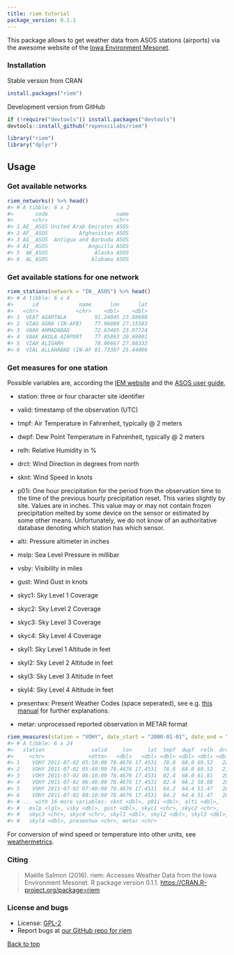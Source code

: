 ```yaml
---
title: riem tutorial
package_version: 0.1.1
---
```




This package allows to get weather data from ASOS stations (airports) via the awesome website of the [Iowa Environment Mesonet](https://mesonet.agron.iastate.edu/request/download.phtml?network=IN__ASOS).


### Installation

Stable version from CRAN


```r
install.packages("riem")
```

Development version from GitHub


```r
if (!require("devtools")) install.packages("devtools")
devtools::install_github("ropenscilabs/riem")
```


```r
library("riem")
library("dplyr")
```


## Usage

### Get available networks


```r
riem_networks() %>% head()
#> # A tibble: 6 x 2
#>       code                      name
#>      <chr>                     <chr>
#> 1 AE__ASOS United Arab Emirates ASOS
#> 2 AF__ASOS          Afghanistan ASOS
#> 3 AG__ASOS  Antigua and Barbuda ASOS
#> 4 AI__ASOS             Anguilla ASOS
#> 5  AK_ASOS               Alaska ASOS
#> 6  AL_ASOS              Alabama ASOS
```

### Get available stations for one network


```r
riem_stations(network = "IN__ASOS") %>% head()
#> # A tibble: 6 x 4
#>      id             name      lon      lat
#>   <chr>            <chr>    <dbl>    <dbl>
#> 1  VEAT AGARTALA         91.24045 23.88698
#> 2  VIAG AGRA (IN-AFB)    77.96089 27.15583
#> 3  VAAH AHMADABAD        72.63465 23.07724
#> 4  VAAK AKOLA AIRPORT    77.05863 20.69901
#> 5  VIAH ALIGARH          78.06667 27.88333
#> 6  VIAL ALLAHABAD (IN-AF 81.73387 25.44006
```


### Get measures for one station

Possible variables are, according the [IEM website](https://mesonet.agron.iastate.edu/request/download.phtml?network=IN__ASOS) and the [ASOS user guide](http://www.nws.noaa.gov/asos/pdfs/aum-toc.pdf),

* station: three or four character site identifier

* valid: timestamp of the observation (UTC)

* tmpf: Air Temperature in Fahrenheit, typically @ 2 meters

* dwpf: Dew Point Temperature in Fahrenheit, typically @ 2 meters

* relh: Relative Humidity in \%

* drct: Wind Direction in degrees from north

* sknt: Wind Speed in knots

* p01i: One hour precipitation for the period from the observation time to the time of the previous hourly precipitation reset. This varies slightly by site. Values are in inches. This value may or may not contain frozen precipitation melted by some device on the sensor or estimated by some other means. Unfortunately, we do not know of an authoritative database denoting which station has which sensor.

* alti: Pressure altimeter in inches

* mslp: Sea Level Pressure in millibar

* vsby: Visibility in miles

* gust: Wind Gust in knots

* skyc1: Sky Level 1 Coverage

* skyc2: Sky Level 2 Coverage

* skyc3: Sky Level 3 Coverage

* skyc4: Sky Level 4 Coverage

* skyl1: Sky Level 1 Altitude in feet

* skyl2: Sky Level 2 Altitude in feet

* skyl3: Sky Level 3 Altitude in feet

* skyl4: Sky Level 4 Altitude in feet

* presentwx: Present Weather Codes (space seperated), see e.g. [this manual](http://www.ofcm.gov/fmh-1/pdf/H-CH8.pdf) for further explanations.

* metar: unprocessed reported observation in METAR format


```r
riem_measures(station = "VOHY", date_start = "2000-01-01", date_end = "2016-04-22") %>% head()
#> # A tibble: 6 x 24
#>   station               valid     lon     lat  tmpf  dwpf  relh  drct
#>     <chr>              <dttm>   <dbl>   <dbl> <dbl> <dbl> <dbl> <dbl>
#> 1    VOHY 2011-07-02 05:10:00 78.4676 17.4531  78.8  68.0 69.52   220
#> 2    VOHY 2011-07-02 05:40:00 78.4676 17.4531  78.8  68.0 69.52   210
#> 3    VOHY 2011-07-02 06:10:00 78.4676 17.4531  82.4  68.0 61.81   200
#> 4    VOHY 2011-07-02 06:40:00 78.4676 17.4531  82.4  66.2 58.08   200
#> 5    VOHY 2011-07-02 07:40:00 78.4676 17.4531  84.2  64.4 51.47   280
#> 6    VOHY 2011-07-02 08:10:00 78.4676 17.4531  84.2  64.4 51.47   280
#> # ... with 16 more variables: sknt <dbl>, p01i <dbl>, alti <dbl>,
#> #   mslp <lgl>, vsby <dbl>, gust <dbl>, skyc1 <chr>, skyc2 <chr>,
#> #   skyc3 <chr>, skyc4 <chr>, skyl1 <dbl>, skyl2 <dbl>, skyl3 <dbl>,
#> #   skyl4 <dbl>, presentwx <chr>, metar <chr>
```


For conversion of wind speed or temperature into other units, see [weathermetrics](https://github.com/geanders/weathermetrics/).



### Citing

> Maëlle Salmon (2016). riem: Accesses Weather Data from the Iowa
  Environment Mesonet. R package version 0.1.1.
  https://CRAN.R-project.org/package=riem



### License and bugs

* License: [GPL-2](https://opensource.org/licenses/GPL-2.0)
* Report bugs at [our GitHub repo for riem](https://github.com/ropenscilabs/riem/issues?state=open)


[Back to top](#top)
